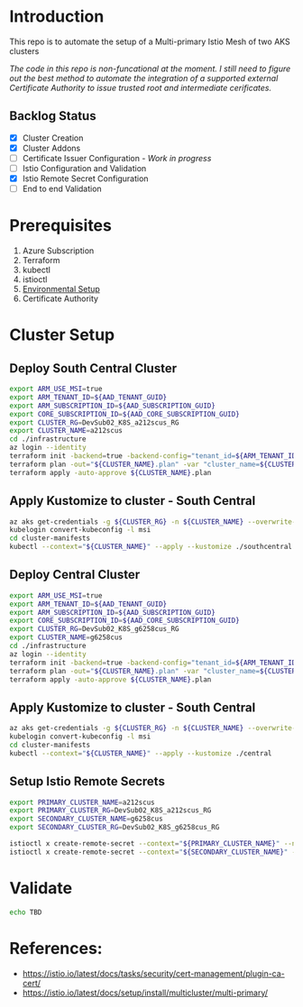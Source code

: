 # Introduction 

This repo is to automate the setup of a Multi-primary Istio Mesh of two AKS clusters

_The code in this repo is non-funcational at the moment. I still need to figure out the best method to automate the integration of a supported external Certificate Authority to issue trusted root and intermediate cerificates._

## Backlog Status
- [x] Cluster Creation 
- [x] Cluster Addons 
- [ ] Certificate Issuer Configuration - _Work in progress_
- [ ] Istio Configuration and Validation
- [x] Istio Remote Secret Configuration 
- [ ] End to end Validation

# Prerequisites
1. Azure Subscription
1. Terraform 
1. kubectl
1. istioctl
1. [Environmental Setup](https://github.com/briandenicola/kubernetes-cluster-setup/blob/master/Deployment.md#required-existing-resources-and-configuration)
1.  Certificate Authority 

# Cluster Setup
## Deploy South Central Cluster
```bash
export ARM_USE_MSI=true 
export ARM_TENANT_ID=${AAD_TENANT_GUID}
export ARM_SUBSCRIPTION_ID=${AAD_SUBSCRIPTION_GUID}
export CORE_SUBSCRIPTION_ID=${AAD_CORE_SUBSCRIPTION_GUID}
export CLUSTER_RG=DevSub02_K8S_a212scus_RG
export CLUSTER_NAME=a212scus
cd ./infrastructure
az login --identity 
terraform init -backend=true -backend-config="tenant_id=${ARM_TENANT_ID}" -backend-config="subscription_id=${CORE_SUBSCRIPTION_ID}" -backend-config="key=${CLUSTER_NAME}.terraform.tfstate"
terraform plan -out="${CLUSTER_NAME}.plan" -var "cluster_name=${CLUSTER_NAME}" -var "resource_group_name=${CLUSTER_RG}" -var-file="istio-southcentral.tfvars"
terraform apply -auto-approve ${CLUSTER_NAME}.plan
```

## Apply Kustomize to cluster - South Central
```bash
az aks get-credentials -g ${CLUSTER_RG} -n ${CLUSTER_NAME} --overwrite-existing
kubelogin convert-kubeconfig -l msi
cd cluster-manifests
kubectl --context="${CLUSTER_NAME}" --apply --kustomize ./southcentral
```

## Deploy Central Cluster
```bash
export ARM_USE_MSI=true 
export ARM_TENANT_ID=${AAD_TENANT_GUID}
export ARM_SUBSCRIPTION_ID=${AAD_SUBSCRIPTION_GUID}
export CORE_SUBSCRIPTION_ID=${AAD_CORE_SUBSCRIPTION_GUID}
export CLUSTER_RG=DevSub02_K8S_g6258cus_RG
export CLUSTER_NAME=g6258cus
cd ./infrastructure
az login --identity 
terraform init -backend=true -backend-config="tenant_id=${ARM_TENANT_ID}" -backend-config="subscription_id=${CORE_SUBSCRIPTION_ID}" -backend-config="key=${CLUSTER_NAME}.terraform.tfstate" -reconfigure
terraform plan -out="${CLUSTER_NAME}.plan" -var "cluster_name=${CLUSTER_NAME}" -var "resource_group_name=${CLUSTER_RG}" -var-file="istio-central.tfvars"
terraform apply -auto-approve ${CLUSTER_NAME}.plan
```

## Apply Kustomize to cluster - South Central
```bash
az aks get-credentials -g ${CLUSTER_RG} -n ${CLUSTER_NAME} --overwrite-existing
kubelogin convert-kubeconfig -l msi
cd cluster-manifests
kubectl --context="${CLUSTER_NAME}" --apply --kustomize ./central
```

## Setup Istio Remote Secrets
```bash
export PRIMARY_CLUSTER_NAME=a212scus
export PRIMARY_CLUSTER_RG=DevSub02_K8S_a212scus_RG
export SECONDARY_CLUSTER_NAME=g6258cus
export SECONDARY_CLUSTER_RG=DevSub02_K8S_g6258cus_RG

istioctl x create-remote-secret --context="${PRIMARY_CLUSTER_NAME}" --name="${PRIMARY_CLUSTER_NAME}" | kubectl --context="${SECONDARY_CLUSTER_NAME}" apply -f - 
istioctl x create-remote-secret --context="${SECONDARY_CLUSTER_NAME}" --name="${SECONDARY_CLUSTER_NAME}" | kubectl --context="${PRIMARY_CLUSTER_NAME}" apply -f - 
```

# Validate
```bash
echo TBD
```

# References:
  * https://istio.io/latest/docs/tasks/security/cert-management/plugin-ca-cert/
  * https://istio.io/latest/docs/setup/install/multicluster/multi-primary/
